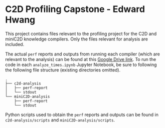 # C2D Profiling Capstone - Edward Hwang

This project contains files relevant to the profiling project for the C2D and miniC2D knowledge compilers. Only the files relevant for analysis are included. 

The actual `perf` reports and outputs from running each compiler (which are relevant to the analysis) can be found at this [Google Drive link](https://drive.google.com/drive/folders/1Z-k7WipKieLs6COX4Df1cy1BvDyvSVVS?usp=sharing). To run the code in each `analyze_times.ipynb` Jupyter Notebook, be sure to following the following file structure (existing directories omitted). 

```
.
├── c2d-analysis
│   ├── perf-report
│   └── stdout
└── miniC2D-analysis
    ├── perf-report
    └── stdout
```

Python scripts used to obtain the `perf` reports and outputs can be found in `c2d-analysis/scripts` and `miniC2D-analysis/scripts`. 

